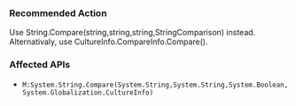 ### Recommended Action
Use String.Compare(string,string,string,StringComparison) instead.   Alternativaly, use CultureInfo.CompareInfo.Compare().

### Affected APIs
* `M:System.String.Compare(System.String,System.String,System.Boolean,System.Globalization.CultureInfo)`
